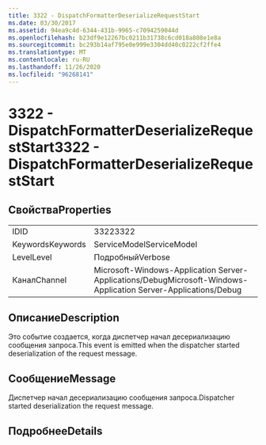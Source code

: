 ```yaml
---
title: 3322 - DispatchFormatterDeserializeRequestStart
ms.date: 03/30/2017
ms.assetid: 94ea9c4d-6344-431b-9965-c7094259044d
ms.openlocfilehash: b23df9e12267bc0211b31738c6cd018a808e1e8a
ms.sourcegitcommit: bc293b14af795e0e999e3304dd40c0222cf2ffe4
ms.translationtype: MT
ms.contentlocale: ru-RU
ms.lasthandoff: 11/26/2020
ms.locfileid: "96268141"
---
```

# <a name="3322---dispatchformatterdeserializerequeststart"></a><span data-ttu-id="8dd0e-102">3322 - DispatchFormatterDeserializeRequestStart</span><span class="sxs-lookup"><span data-stu-id="8dd0e-102">3322 - DispatchFormatterDeserializeRequestStart</span></span>

## <a name="properties"></a><span data-ttu-id="8dd0e-103">Свойства</span><span class="sxs-lookup"><span data-stu-id="8dd0e-103">Properties</span></span>  
  
|||  
|-|-|  
|<span data-ttu-id="8dd0e-104">ID</span><span class="sxs-lookup"><span data-stu-id="8dd0e-104">ID</span></span>|<span data-ttu-id="8dd0e-105">3322</span><span class="sxs-lookup"><span data-stu-id="8dd0e-105">3322</span></span>|  
|<span data-ttu-id="8dd0e-106">Keywords</span><span class="sxs-lookup"><span data-stu-id="8dd0e-106">Keywords</span></span>|<span data-ttu-id="8dd0e-107">ServiceModel</span><span class="sxs-lookup"><span data-stu-id="8dd0e-107">ServiceModel</span></span>|  
|<span data-ttu-id="8dd0e-108">Level</span><span class="sxs-lookup"><span data-stu-id="8dd0e-108">Level</span></span>|<span data-ttu-id="8dd0e-109">Подробный</span><span class="sxs-lookup"><span data-stu-id="8dd0e-109">Verbose</span></span>|  
|<span data-ttu-id="8dd0e-110">Канал</span><span class="sxs-lookup"><span data-stu-id="8dd0e-110">Channel</span></span>|<span data-ttu-id="8dd0e-111">Microsoft-Windows-Application Server-Applications/Debug</span><span class="sxs-lookup"><span data-stu-id="8dd0e-111">Microsoft-Windows-Application Server-Applications/Debug</span></span>|  
  
## <a name="description"></a><span data-ttu-id="8dd0e-112">Описание</span><span class="sxs-lookup"><span data-stu-id="8dd0e-112">Description</span></span>  

 <span data-ttu-id="8dd0e-113">Это событие создается, когда диспетчер начал десериализацию сообщения запроса.</span><span class="sxs-lookup"><span data-stu-id="8dd0e-113">This event is emitted when the dispatcher started deserialization of the request message.</span></span>  
  
## <a name="message"></a><span data-ttu-id="8dd0e-114">Сообщение</span><span class="sxs-lookup"><span data-stu-id="8dd0e-114">Message</span></span>  

 <span data-ttu-id="8dd0e-115">Диспетчер начал десериализацию сообщения запроса.</span><span class="sxs-lookup"><span data-stu-id="8dd0e-115">Dispatcher started deserialization the request message.</span></span>  
  
## <a name="details"></a><span data-ttu-id="8dd0e-116">Подробнее</span><span class="sxs-lookup"><span data-stu-id="8dd0e-116">Details</span></span>
